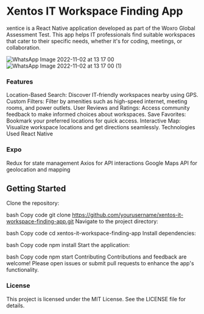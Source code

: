 # Xentos IT Workspace Finding App
xentice is a React Native application developed as part of the Woxro Global Assessment Test. This app helps IT professionals find suitable workspaces that cater to their specific needs, whether it's for coding, meetings, or collaboration.

![WhatsApp Image 2022-11-02 at 13 17 00](https://github.com/user-attachments/assets/88602923-2941-4855-bb26-1fb484e6fb97)   
![WhatsApp Image 2022-11-02 at 13 17 00 (1)](https://github.com/user-attachments/assets/56d0d9a9-8368-4d78-a9a1-6038b1456034)


### Features
Location-Based Search: Discover IT-friendly workspaces nearby using GPS.
Custom Filters: Filter by amenities such as high-speed internet, meeting rooms, and power outlets.
User Reviews and Ratings: Access community feedback to make informed choices about workspaces.
Save Favorites: Bookmark your preferred locations for quick access.
Interactive Map: Visualize workspace locations and get directions seamlessly.
Technologies Used
React Native
### Expo
Redux for state management
Axios for API interactions
Google Maps API for geolocation and mapping

## Getting Started
Clone the repository:

bash
Copy code
git clone https://github.com/yourusername/xentos-it-workspace-finding-app.git
Navigate to the project directory:

bash
Copy code
cd xentos-it-workspace-finding-app
Install dependencies:

bash
Copy code
npm install
Start the application:

bash
Copy code
npm start
Contributing
Contributions and feedback are welcome! Please open issues or submit pull requests to enhance the app's functionality.

### License
This project is licensed under the MIT License. See the LICENSE file for details.
